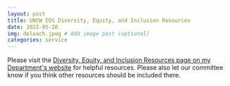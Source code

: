 ```yaml
---
layout: post
title: UNCW EOS Diversity, Equity, and Inclusion Resources
date: 2022-05-20
img: deloach.jpeg # Add image post (optional)
categories: service
---
```


Please visit the [Diversity, Equity, and Inclusion Resources page on my Department's website](https://uncw.edu/earsci/inclusion.html) for helpful resources. Please also let our committee know if you think other resources should be included there.